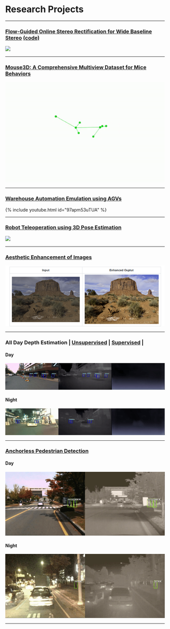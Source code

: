 # Research Projects
---
### [Flow-Guided Online Stereo Rectification for Wide Baseline Stereo](https://light.princeton.edu/publication/online-stereo-recification/) [(code)](https://github.com/anushl9o5/FloSR)

![](gifs/website-teaser.drawio.png)

---
### [Mouse3D: A Comprehensive Multiview Dataset for Mice Behaviors](https://anushl9o5.github.io/Mouse3D)

![](gifs/mix-3.gif)

---
### [Warehouse Automation Emulation using AGVs](https://anushl9o5.github.io/Mouse3D)

{% include youtube.html id="97apm53uTUA" %}  

---
### [Robot Teleoperation using 3D Pose Estimation](https://anushl9o5.github.io/robot_teleop)

![](gifs/rob_teleop.gif)

---
### [Aesthetic Enhancement of Images](https://anushl9o5.github.io/aesthetic)

![](aesthetic_samples/samples2.png)

---
### All Day Depth Estimation | [Unsupervised](https://anushl9o5.github.io/unsup_depth) | [Supervised](https://anushl9o5.github.io/sup_depth) |    
#### Day

![](gifs/un_day_depth.gif)

#### Night

![](gifs/un_night_depth.gif)

--- 

### [Anchorless Pedestrian Detection](https://anushl9o5.github.io/pedestrian)
#### Day

![](gifs/day_fcos.gif)


#### Night

![](gifs/night_fcos.gif)

---
